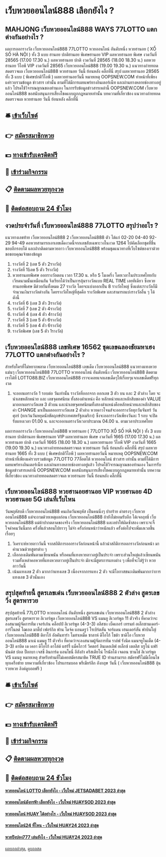 # เว็บหวยออนไลน์888 เลือกยังไง ?
## MAHJONG เว็บหวยออนไลน์888 WAYS 77LOTTO แตกต่างกันอย่างไร ?
ผลการออกรางวัล เว็บหวยออนไลน์888 77LOTTO หวยออนไลน์ อันดับหนึ่ง หวยฮานอย ( XỔ SỐ HÀ NỘI ) ทั้ง 3 แบบ ฮานอย ปกติฮานอย พิเศษฮานอย VIP
ผลหวยฮานอย พิเศษ งวดวันที่ 28565 (17.00 17.30 น.)
ผลหวยฮานอย ปกติ งวดวันที่ 28565 (18.00 18.30 น.)
ผลหวยฮานอย วีไอพี VIP งวดวันที่ 28565 เว็บหวยออนไลน์888 (19.00 19.30 น.)
 แนวทางถ่ายทอดสดตรวจผล เว็บหวยออนไลน์888 หวยฮานอย วันนี้ ย้อนหลัง คลิ๊กที่นี่ 
สรุป ผลหวยฮานอย 28565 ทั้ง 3 แบบ ( พิเศษปกติวีไอพี ) ผลหวยฮานอยวันนี้
หมายเหตุ OOPSNEW.COM ทำหน้าที่เพียงแค่รวบรวมข้อมูล ข่าวสาร เท่านั้น ตามที่ได้มีการเผยแพร่ทางอินเตอร์เน็ท และผ่านทางหลายช่องทางอยู่แล้ว โปรดใช้วิจารณญาณของท่านเอง ในการรับข้อมูลข่าวสารเหล่านี้ OOPSNEW.COM เว็บหวยออนไลน์888 ขอสนับสนุนการเสี่ยงโชคแบบถูกกฎหมายเท่านั้น
บทความที่เกี่ยวข้อง
แนวทางถ่ายทอดสดตรวจผล หวยฮานอย วันนี้ ย้อนหลัง คลิ๊กที่นี่

## 🛎 [เข้าเว็บไซต์](https://bit.ly/3BG5bNw)
## 👉 [สมัครสมาชิกหวย](https://bit.ly/3BG5bNw)
## 💵 [ทางเข้ารับเครดิตฟรี](https://bit.ly/3C3mvgS)
## 👑 [เข้าร่วมกิจกรรม](https://bit.ly/3C3mvgS)
## 📋 [ติดตามผลหวยทุกงวด](https://bit.ly/3C3mvgS)
## 📱 [ติดต่อสอบถาม 24 ชัวโมง](https://bit.ly/3C3mvgS)

## งวดประจำวันที่ เว็บหวยออนไลน์888 77LOTTO สรุปว่าอะไร ?
แนวทางเลขท้าย เว็บหวยออนไลน์888 2 เว็บหวยออนไลน์888 ตัว ได้แก่
02-20
04-40
92-29
94-49
คอหวยสามารถเอาเลขเด็ดงวดนี้จากเลขลับเฉพาะวงในงวด 1264 ไปคัดเลือกชุดที่ชื่นชอบอีกรอบได้ และฝากติดตามหวยลาว เว็บหวยออนไลน์888 พร้อมชุดแนวทางที่เว็บไซต์ของเราด้วย
ขอขอบคุณเจ้าของข้อมูล
1. รางวัลที่ 2 (เลข 5 ตัว 2รางวัล)
2. รางวัลที่ 1(เลข 5 ตัว 1รางวัล)
3. หวยฮานอยพิเศษ ออกรางวัลตอน เวลา 17.30 น. หรือ 5 โมงครึ่ง โดยเวลาในประเทศไทยกับเวียดนามนั้นเหมือนกัน จึงเรียกได้ว่าเป็นการลุ้นรางวัลแบบ REAL TIME เลยทีเดียว ซึ่งหวยฮานอยพิเศษ มีด้วยกันทั้งหมด 27 รางวัล โดยจะแบ่งออกเป็น 8 รางวัลใหญ่ ซึ่งแต่ละรางวัลก็มีจำนวนเงินรางวัลต่างกัน โดยรางวัลใหญ่ที่สุดคือ รางวัลพิเศษ และสามารถแบ่งรางวัลอื่น ๆ ได้ดังนี้
4. รางวัลที่ 6 (เลข 3 ตัว 3รางวัล)
5. รางวัลที่ 7 (เลข 2 ตัว 4รางวัล)
6. รางวัลที่ 4 (เลข 4 ตัว 4รางวัล)
7. รางวัลที่ 3 (เลข 5 ตัว 6รางวัล)
8. รางวัลที่ 5 (เลข 4 ตัว 6รางวัล)
9. รางวัลพิเศษ (เลข 5 ตัว 1รางวัล)

## เว็บหวยออนไลน์888 เลขพิเศษ 16562 ชุดเลขฉลองชัยมหาเฮง 77LOTTO แตกต่างกันอย่างไร ?
สำหรับใครที่ไม่หยากพลาด เว็บหวยออนไลน์888 เลขเด็ด เว็บหวยออนไลน์888 แนวทางแทงหวยแม่นๆ เว็บหวยออนไลน์888 77LOTTO หวยออนไลน์ อันดับหนึ่ง เว็บหวยออนไลน์888 ติดตามเราได้ที่ LOTTO88.BIZ เว็บหวยออนไลน์888 เราจะคอยแจกเลขเด็ดๆให้เรื่อยๆแจกเลขเด็ดฟรีทุกงวด
1. จะออกผลรางวัล 1 รอบต่อ วันเท่านั้น รางวัลที่ออกจาก ออกเลข 3 ตัว บน เเละ 2 ตัวล่าง โดย จะนำเลขหลักหน่วย เเละ เลขจุดทศนิยม ทั้งสองตำแหน่ง คือ หลักหน่วยและหลักสิบของค่า VALUE มาออกผลรางวัลเลข 3 ตัวบน และนำเลขจุดทศนิยมทั้งสองตำแหน่งคือหลักหน่วยและหลักสิบของค่า CHANGE มาเป็นผลออกรางวัลเลข 2 ตัวล่าง หวยดาวโจนส์จะออกรางวัลทุกวันจันทร์ วันศุกร์ (ยกเว้นวันหยุดนักขัตฤกษ์ประเทศสหรัฐอเมริกา) ซึ่งจะออกรางวัลเพียงวันละ 1 รอบ จะปิดรับแทงเวลา 01.00 น. และจะออกผลรางวัลเวลาประมาณ 04.00 น. ตามเวลาประเทศไทย

ผลการออกรางวัล เว็บหวยออนไลน์888 หวยฮานอย ( 77LOTTO XỔ SỐ HÀ NỘI ) ทั้ง 3 แบบ ฮานอย ปกติฮานอย พิเศษฮานอย VIP
ผลหวยฮานอย พิเศษ งวดวันที่ 1665 (17.00 17.30 น.)
ผลหวยฮานอย ปกติ งวดวันที่ 1665 (18.00 18.30 น.)
ผลหวยฮานอย วีไอพี VIP งวดวันที่ 1665 (19.00 19.30 น.)
 แนวทางถ่ายทอดสดตรวจผล หวยฮานอย วันนี้ ย้อนหลัง คลิ๊กที่นี่ 
สรุป ผลหวยฮานอย 1665 ทั้ง 3 แบบ ( พิเศษปกติวีไอพี ) ผลหวยฮานอยวันนี้
หมายเหตุ OOPSNEW.COM ทำหน้าที่เพียงแค่รวบรวมข้อมูล 77LOTTO 77ล็อตโต้ หวยออนไลน์ ข่าวสาร เท่านั้น ตามที่ได้มีการเผยแพร่ทางอินเตอร์เน็ท และผ่านทางหลายช่องทางอยู่แล้ว โปรดใช้วิจารณญาณของท่านเอง ในการรับข้อมูลข่าวสารเหล่านี้ OOPSNEW.COM ขอสนับสนุนการเสี่ยงโชคแบบถูกกฎหมายเท่านั้น
บทความที่เกี่ยวข้อง
แนวทางถ่ายทอดสดตรวจผล หวยฮานอย วันนี้ ย้อนหลัง คลิ๊กที่นี่

## เว็บหวยออนไลน์888 หวยฮานอยฮานอย VIP หวยฮานอย 4D หวยฮานอย 5G เล่นที่เว็บไหน
วันพฤหัสบดี เว็บหวยออนไลน์888 คนเกิดวันพฤหัส เป็นคนนิ่งๆ ปากร้าย ด่าตรงๆ เว็บหวยออนไลน์888 แต่จะถามด้วยเหตุผลก่อน เว็บหวยออนไลน์888 ถ้ายังไม่ยอมรับอีก ได้เจอฤทธิ์ เว็บหวยออนไลน์888 แม่ค้าปากตลาดของจริง เว็บหวยออนไลน์888 และอย่าให้ผิดซ้ำสอง เพราะจะจี้ใจดำคนวันนี้มาก ครั้งที่แล้วสอนไปยาวๆ ไม่จำ ครั้งก่อนหน้าว่าหนักแล้ว ครั้งต่อไปจะเพิ่มเลเวลขึ้นเรื่อยๆ
1. วิเคราะห์หวยลาววันนี้ จากสถิติการออกรางวัลก่อนหน้านี้ แล้วนำสถิติการออกรางวัลก่อนหน้า มาคำนวณด้วยสูตรต่าง ๆ
2. เลือกลงเดิมพันตามเซียนพนัน หรือคนที่แทงหวยลาวอยู่เป็นประจำ เพราะส่วนใหญ่แล้วเซียนพนัน รวมทั้งเหล่าคอหวยที่แทงหวยลาวอยู่เป็นประจำ มักจะมีสูตรการแทงต่าง ๆ เพื่อที่จะได้รู้ว่า หวยลาววันนี้
3. เน้นแทงเลข 2 ตัว มากกว่าแทงเลข 3 เนื่องจากการแทง 2 ตัว จะมีโอกาสชนะเดิมพันมากกว่าการแทงเลข 3 ตัวนั่นเอง

## สรุปสุดท้ายนี้ สูตรเลขเด่น เว็บหวยออนไลน์888 2 ตัวล่าง สูตรเลขวิ่ง สูตรพารวย
สรุปสุดท้ายนี้ 77LOTTO หวยออนไลน์ อันดับหนึ่ง สูตรเลขเด่น เว็บหวยออนไลน์888 2 ตัวล่าง สูตรเลขวิ่ง สูตรพารวย ลิเวอร์พูล เว็บหวยออนไลน์888 VS แมนยู
ลิเวอร์พูล 11 ตัวจริง ที่คาดว่าจะลงสนามผู้จัดการทีม เจอร์เก้น คล็อปป์
ลิเวอร์พูล (4-3-3) อลีสซง เบ็คเกอร์ เทรนท์ อเล็กซานเดอร์-อาร์โนลด์ โฌเอล มาติ๊ป เฟอร์กิล ฟาน ไดจ์ค แอนดรูว์ โรเบิร์ตสัน จอร์แดน เฮนเดอร์สัน ฟาบินโญ่ เว็บหวยออนไลน์888 ติอาโก้ อัลคันทาร่า โมฮาเหม็ด ซาลาห์ ดีโอโก้ โชต้า ซาดิโอ เว็บหวยออนไลน์888 มาเน่
แมนยู 11 ตัวจริง ที่คาดว่าจะลงสนามผู้จัดการทีม ราล์ฟ รังนิค
แมนฯยูไนเต็ด (4-3-3) ดาบิด เด เคอา ดีโอโก้ ดาโล่ต์ แฮร์รี่ แม็คไกวร์ วิคตอร์ ลินเดอเลิฟ อเล็กซ์ เตลลิส บรูโน่ แฟร์นันด์ส ปอล ป็อกบา เจสซี่ ลินการ์ด แอนโธนี่ อีลังก้า คริสเตียโน่ โรนัลโด้ เจดอน ซานโช่
ลิเวอร์พูล VS แมนยู
หมายเหตุ สำหรับท่านที่ไม่เคยสมัครสมาชิค TRUE ID ท่านสามารถ สมัครฟรีไม่มีเงื่อนไข ทุกเครือข่าย
บทความที่เกี่ยวข้อง
โปรแกรมบอล พรีเมียร์ลีก อังกฤษ วันนี้ ( เว็บหวยออนไลน์888 ลุ้นรวยหวย ลิงค์ดูบอลฟรี )

## 🛎 [เข้าเว็บไซต์](https://bit.ly/3BG5bNw)
## 👉 [สมัครสมาชิกหวย](https://bit.ly/3BG5bNw)
## 💵 [ทางเข้ารับเครดิตฟรี](https://bit.ly/3C3mvgS)
## 👑 [เข้าร่วมกิจกรรม](https://bit.ly/3C3mvgS)
## 📋 [ติดตามผลหวยทุกงวด](https://bit.ly/3C3mvgS)
## 📱 [ติดต่อสอบถาม 24 ชัวโมง](https://bit.ly/3C3mvgS)

#### [หวยออนไลน์ LOTTO เลือกยังไง - เว็บใหม่ JETSADABET 2023 ล่าสุด](https://atom.io/themes/หวยออนไลน์%20lotto%20เลือกยังไง%20-%20เว็บใหม่%20jetsadabet%202023%20ล่าสุด)
#### [หวยออนไลน์มังกรฟ้า เลือกยังไง - เว็บใหม่ HUAYSOD 2023 ล่าสุด](https://atom.io/themes/หวยออนไลน์มังกรฟ้า%20เลือกยังไง%20-%20เว็บใหม่%20huaysod%202023%20ล่าสุด)
#### [หวยออนไลน์ HUAY ได้อย่างไร - เว็บใหม่ HUAYSOD 2023 ล่าสุด](https://atom.io/themes/หวยออนไลน์%20huay%20ได้อย่างไร%20-%20เว็บใหม่%20huaysod%202023%20ล่าสุด)
#### [หวยออนไลน์24 ที่ไหน - เว็บใหม่ HUAY24 2023 ล่าสุด](https://atom.io/themes/หวยออนไลน์24%20ที่ไหน%20-%20เว็บใหม่%20huay24%202023%20ล่าสุด)
#### [หวยปิงปอง777 เล่นยังไง - เว็บใหม่ HUAY24 2023 ล่าสุด](https://atom.io/themes/หวยปิงปอง777%20เล่นยังไง%20-%20เว็บใหม่%20huay24%202023%20ล่าสุด)

[ผลบอลล่าสุด](https://siamsport.tv "ผลบอลล่าสุด"), [ดูบอลสด](https://siamsport.tv/ดูบอลสด "ดูบอลสด")